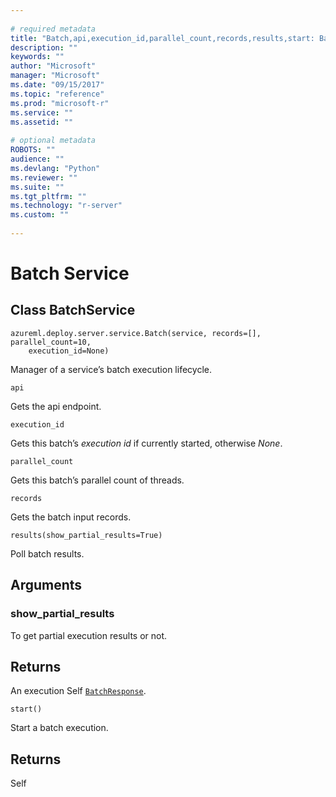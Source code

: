 ```yaml
--- 
 
# required metadata 
title: "Batch,api,execution_id,parallel_count,records,results,start: Batch Service" 
description: "" 
keywords: "" 
author: "Microsoft" 
manager: "Microsoft" 
ms.date: "09/15/2017" 
ms.topic: "reference" 
ms.prod: "microsoft-r" 
ms.service: "" 
ms.assetid: "" 
 
# optional metadata 
ROBOTS: "" 
audience: "" 
ms.devlang: "Python" 
ms.reviewer: "" 
ms.suite: "" 
ms.tgt_pltfrm: "" 
ms.technology: "r-server" 
ms.custom: "" 
 
---
```


# Batch Service


## Class BatchService



```
azureml.deploy.server.service.Batch(service, records=[], parallel_count=10,
    execution_id=None)
```




Manager of a service’s batch execution lifecycle.



```
api
```




Gets the api endpoint.



```
execution_id
```




Gets this batch’s *execution id* if currently started, otherwise *None*.



```
parallel_count
```




Gets this batch’s parallel count of threads.



```
records
```




Gets the batch input records.



```
results(show_partial_results=True)
```




Poll batch results.


## Arguments


### show_partial_results

To get partial execution results or not.


## Returns

An execution Self [`BatchResponse`](batch-response.md#BatchResponse).



```
start()
```




Start a batch execution.


## Returns

Self
